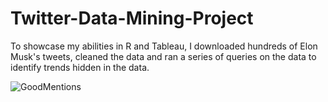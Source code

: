 # Twitter-Data-Mining-Project
To showcase my abilities in R and Tableau, I downloaded hundreds of Elon Musk's tweets, cleaned the data and ran a series of queries on the data to identify trends hidden in the data.






![GoodMentions](https://user-images.githubusercontent.com/75497699/172689193-74afef5f-43f9-43cb-9f72-df0c108cb8ee.png)

